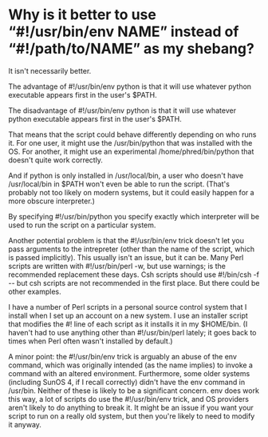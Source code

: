 # Why is it better to use “\#!\/usr\/bin\/env NAME” instead of “\#!\/path\/to\/NAME” as my shebang?

It isn't necessarily better.

The advantage of \#!/usr/bin/env python is that it will use whatever python executable appears first in the user's $PATH.

The disadvantage of \#!/usr/bin/env python is that it will use whatever python executable appears first in the user's $PATH.

That means that the script could behave differently depending on who runs it. For one user, it might use the /usr/bin/python that was installed with the OS. For another, it might use an experimental /home/phred/bin/python that doesn't quite work correctly.

And if python is only installed in /usr/local/bin, a user who doesn't have /usr/local/bin in $PATH won't even be able to run the script. \(That's probably not too likely on modern systems, but it could easily happen for a more obscure interpreter.\)

By specifying \#!/usr/bin/python you specify exactly which interpreter will be used to run the script on a particular system.

Another potential problem is that the \#!/usr/bin/env trick doesn't let you pass arguments to the intrepreter \(other than the name of the script, which is passed implicitly\). This usually isn't an issue, but it can be. Many Perl scripts are written with \#!/usr/bin/perl -w, but use warnings; is the recommended replacement these days. Csh scripts should use \#!/bin/csh -f -- but csh scripts are not recommended in the first place. But there could be other examples.

I have a number of Perl scripts in a personal source control system that I install when I set up an account on a new system. I use an installer script that modifies the \#! line of each script as it installs it in my $HOME/bin. \(I haven't had to use anything other than \#!/usr/bin/perl lately; it goes back to times when Perl often wasn't installed by default.\)

A minor point: the \#!/usr/bin/env trick is arguably an abuse of the env command, which was originally intended \(as the name implies\) to invoke a command with an altered environment. Furthermore, some older systems \(including SunOS 4, if I recall correctly\) didn't have the env command in /usr/bin. Neither of these is likely to be a significant concern. env does work this way, a lot of scripts do use the \#!/usr/bin/env trick, and OS providers aren't likely to do anything to break it. It might be an issue if you want your script to run on a really old system, but then you're likely to need to modify it anyway.

